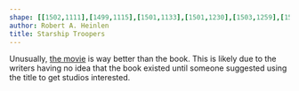 ```yaml
---
shape: [[1502,1111],[1499,1115],[1501,1133],[1501,1230],[1503,1259],[1502,1272],[1505,1368],[1502,1874],[1506,1963],[1511,1972],[1521,1975],[1549,1974],[1557,1971],[1562,1964],[1566,1729],[1567,1538],[1569,1503],[1570,1431],[1569,1364],[1571,1287],[1571,1139],[1568,1123],[1560,1115],[1543,1112],[1506,1111]]
author: Robert A. Heinlen
title: Starship Troopers
---
```


Unusually, [the movie](https://www.imdb.com/title/tt0120201/) is way better than the book.
This is likely due to the writers having no idea that the book existed until someone suggested using the title to get studios interested.
